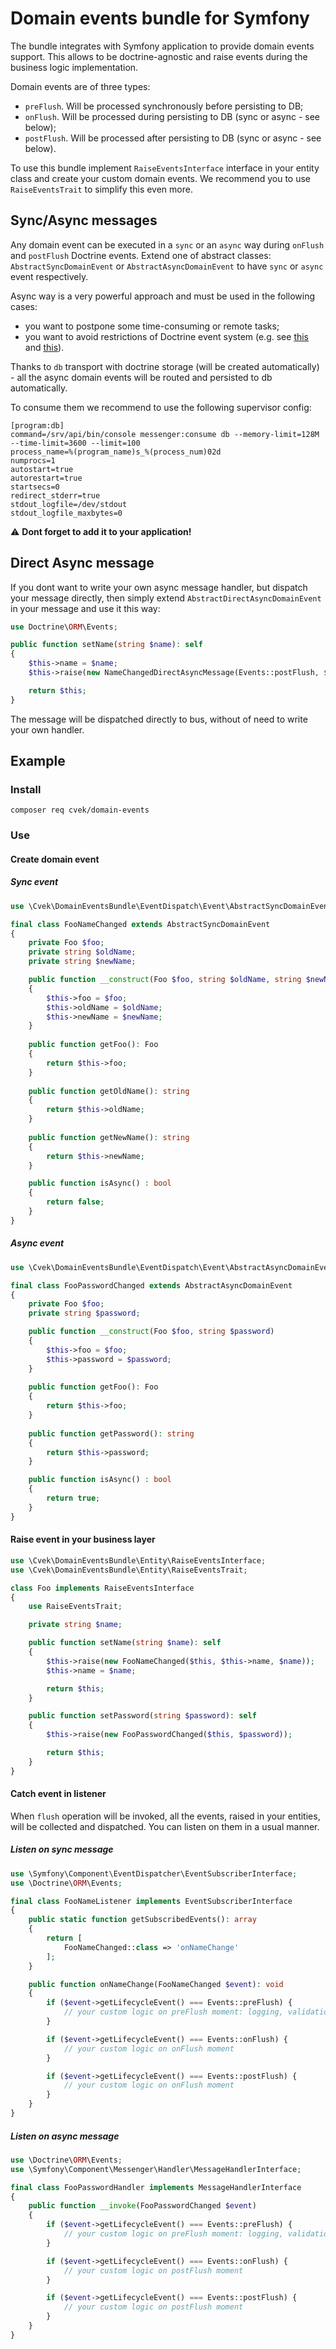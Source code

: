 # Domain events bundle for Symfony
The bundle integrates with Symfony application to provide domain events support. This allows to be doctrine-agnostic and raise events during the business logic implementation.

Domain events are of three types:
- `preFlush`. Will be processed synchronously before persisting to DB;
- `onFlush`. Will be processed during persisting to DB (sync or async - see below);
- `postFlush`. Will be processed after persisting to DB (sync or async - see below).

To use this bundle implement `RaiseEventsInterface` interface in your entity class and create your custom domain events. We recommend you to use `RaiseEventsTrait` to simplify this even more.

## Sync/Async messages
Any domain event can be executed in a `sync` or an `async` way during `onFlush` and `postFlush` Doctrine events. Extend one of abstract classes: `AbstractSyncDomainEvent` or `AbstractAsyncDomainEvent` to have `sync` or `async` event respectively.

Async way is a very powerful approach and must be used in the following cases:
* you want to postpone some time-consuming or remote tasks;
* you want to avoid restrictions of Doctrine event system (e.g. see [this](https://www.doctrine-project.org/projects/doctrine-orm/en/2.6/reference/events.html#onflush) and [this](https://www.doctrine-project.org/projects/doctrine-orm/en/2.6/reference/events.html#postflush)).

Thanks to `db` transport with doctrine storage (will be created automatically) - all the async domain events will be routed and persisted to db automatically.

To consume them we recommend to use the following supervisor config:
```
[program:db]
command=/srv/api/bin/console messenger:consume db --memory-limit=128M --time-limit=3600 --limit=100
process_name=%(program_name)s_%(process_num)02d
numprocs=1
autostart=true
autorestart=true
startsecs=0
redirect_stderr=true
stdout_logfile=/dev/stdout
stdout_logfile_maxbytes=0
```
:warning: **Dont forget to add it to your application!**

## Direct Async message
If you dont want to write your own async message handler, but dispatch your message directly, then simply extend `AbstractDirectAsyncDomainEvent` in your message and use it this way:
```php
use Doctrine\ORM\Events;

public function setName(string $name): self
{
    $this->name = $name;
    $this->raise(new NameChangedDirectAsyncMessage(Events::postFlush, $this));

    return $this;
}
```
The message will be dispatched directly to bus, without of need to write your own handler.

## Example
### Install
`composer req cvek/domain-events`

### Use
#### Create domain event
##### Sync event
```php
use \Cvek\DomainEventsBundle\EventDispatch\Event\AbstractSyncDomainEvent;

final class FooNameChanged extends AbstractSyncDomainEvent
{
    private Foo $foo;
    private string $oldName;
    private string $newName;

    public function __construct(Foo $foo, string $oldName, string $newName)
    {
        $this->foo = $foo;
        $this->oldName = $oldName;
        $this->newName = $newName;
    }
   
    public function getFoo(): Foo
    {
        return $this->foo;
    }
    
    public function getOldName(): string
    {
        return $this->oldName;
    }
    
    public function getNewName(): string
    {
        return $this->newName;
    }

    public function isAsync() : bool
    {
        return false;
    }
}
```
##### Async event
```php
use \Cvek\DomainEventsBundle\EventDispatch\Event\AbstractAsyncDomainEvent;

final class FooPasswordChanged extends AbstractAsyncDomainEvent
{
    private Foo $foo;
    private string $password;

    public function __construct(Foo $foo, string $password)
    {
        $this->foo = $foo;
        $this->password = $password;
    }
   
    public function getFoo(): Foo
    {
        return $this->foo;
    }
    
    public function getPassword(): string
    {
        return $this->password;
    }

    public function isAsync() : bool
    {
        return true;
    }
}
```

#### Raise event in your business layer
```php
use \Cvek\DomainEventsBundle\Entity\RaiseEventsInterface;
use \Cvek\DomainEventsBundle\Entity\RaiseEventsTrait;

class Foo implements RaiseEventsInterface
{
    use RaiseEventsTrait;

    private string $name;

    public function setName(string $name): self
    {
        $this->raise(new FooNameChanged($this, $this->name, $name));
        $this->name = $name;

        return $this;
    }

    public function setPassword(string $password): self
    {
        $this->raise(new FooPasswordChanged($this, $password));

        return $this;
    }
}
```
#### Catch event in listener
When `flush` operation will be invoked, all the events, raised in your entities, will be collected and dispatched. You can listen on them in a usual manner.
##### Listen on sync message
```php
use \Symfony\Component\EventDispatcher\EventSubscriberInterface;
use \Doctrine\ORM\Events;

final class FooNameListener implements EventSubscriberInterface
{
    public static function getSubscribedEvents(): array
    {
        return [
            FooNameChanged::class => 'onNameChange'
        ];
    }

    public function onNameChange(FooNameChanged $event): void
    {
        if ($event->getLifecycleEvent() === Events::preFlush) {
            // your custom logic on preFlush moment: logging, validation etc...        
        }

        if ($event->getLifecycleEvent() === Events::onFlush) {
            // your custom logic on onFlush moment        
        }

        if ($event->getLifecycleEvent() === Events::postFlush) {
            // your custom logic on onFlush moment        
        }
    }
}
```
##### Listen on async message
```php
use \Doctrine\ORM\Events;
use \Symfony\Component\Messenger\Handler\MessageHandlerInterface;

final class FooPasswordHandler implements MessageHandlerInterface
{
    public function __invoke(FooPasswordChanged $event)
    {
        if ($event->getLifecycleEvent() === Events::preFlush) {
            // your custom logic on preFlush moment: logging, validation etc...        
        }

        if ($event->getLifecycleEvent() === Events::onFlush) {
            // your custom logic on postFlush moment        
        }

        if ($event->getLifecycleEvent() === Events::postFlush) {
            // your custom logic on postFlush moment        
        }
    }
}
```